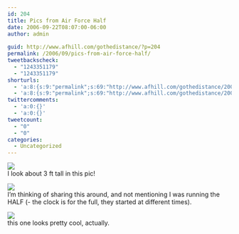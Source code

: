 ```yaml
---
id: 204
title: Pics from Air Force Half
date: 2006-09-22T08:07:00-06:00
author: admin
  
guid: http://www.afhill.com/gothedistance/?p=204
permalink: /2006/09/pics-from-air-force-half/
tweetbackscheck:
  - "1243351179"
  - "1243351179"
shorturls:
  - 'a:8:{s:9:"permalink";s:69:"http://www.afhill.com/gothedistance/2006/09/pics-from-air-force-half/";s:7:"tinyurl";s:25:"http://tinyurl.com/cp3jzb";s:4:"isgd";s:17:"http://is.gd/heMw";s:5:"bitly";s:18:"http://bit.ly/SYf9";s:5:"snipr";s:22:"http://snipr.com/aqme5";s:5:"snurl";s:22:"http://snurl.com/aqme5";s:7:"snipurl";s:24:"http://snipurl.com/aqme5";s:4:"trim";s:17:"http://tr.im/cq65";}'
  - 'a:8:{s:9:"permalink";s:69:"http://www.afhill.com/gothedistance/2006/09/pics-from-air-force-half/";s:7:"tinyurl";s:25:"http://tinyurl.com/cp3jzb";s:4:"isgd";s:17:"http://is.gd/heMw";s:5:"bitly";s:18:"http://bit.ly/SYf9";s:5:"snipr";s:22:"http://snipr.com/aqme5";s:5:"snurl";s:22:"http://snurl.com/aqme5";s:7:"snipurl";s:24:"http://snipurl.com/aqme5";s:4:"trim";s:17:"http://tr.im/cq65";}'
twittercomments:
  - 'a:0:{}'
  - 'a:0:{}'
tweetcount:
  - "0"
  - "0"
categories:
  - Uncategorized
---
```

![](http://orders.islandphoto.com/Thumbnails/26163269/00105/0030t.jpg)  
I look about 3 ft tall in this pic! 

![](http://www.partypics.com/events/26163269/00117/0013t.jpg)  
I&#8217;m thinking of sharing this around, and not mentioning I was running the HALF (- the clock is for the full, they started at different times).

![](http://orders.islandphoto.com/Thumbnails/26163269/00212/0055t.jpg)  
this one looks pretty cool, actually.